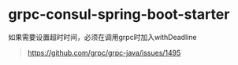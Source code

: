 # grpc-consul-spring-boot-starter
如果需要设置超时时间，必须在调用grpc时加入withDeadline
> https://github.com/grpc/grpc-java/issues/1495
